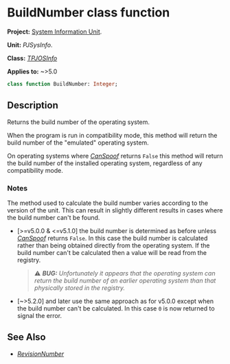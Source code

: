# BuildNumber class function

**Project:** [System Information Unit](../API.md).

**Unit:** _PJSysInfo_.

**Class:** _[TPJOSInfo](./TPJOSInfo.md)_

**Applies to:** ~>5.0

```pascal
class function BuildNumber: Integer;
```

## Description

Returns the build number of the operating system.

When the program is run in compatibility mode, this method will return the build number of the "emulated" operating system.

On operating systems where _[CanSpoof](./TPJOSInfo-CanSpoof.md)_ returns `False` this method will return the build number of the installed operating system, regardless of any compatibility mode.

### Notes

The method used to calculate the build number varies according to the version of the unit. This can result in slightly different results in cases where the build number can't be found.

* [>=v5.0.0 & <=v5.1.0] the build number is determined as before unless _[CanSpoof](./TPJOSInfo-CanSpoof.md)_ returns `False`. In this case the build number is calculated rather than being obtained directly from the operating system. If the build number can't be calculated then a value will be read from the registry.

  > ⚠️ _**BUG:** Unfortunately it appears that the operating system can return the build number of an earlier operating system than that physically stored in the registry._

* [~>5.2.0] and later use the same approach as for v5.0.0 except when the build number can't be calculated. In this case `0` is now returned to signal the error.

## See Also

  * _[RevisionNumber](./TPJOSInfo-RevisionNumber.md)_
